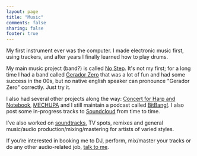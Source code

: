 ```yaml
---
layout: page
title: "Music"
comments: false
sharing: false
footer: true
---
```


My first instrument ever was the computer. I made electronic music first, using trackers, and after years I finally learned how to play drums.

My main music project (band?) is called [No Step](http://nostep.ca). It's not my first; for a long time I had a band called [Gerador Zero](http://geradorzero.com) that was a lot of fun and had some success in the 00s, but no native english speaker can pronounce "Gerador Zero" correctly. Just try it.

I also had several other projects along the way: [Concert for Harp and Notebook](http://geradorzero.bandcamp.com/album/concert-for-harp-and-notebook), [MECHUPA](http://geradorzero.com/mechupa/) and I still maintain a podcast called [BitBang!](http://bitbang.ca). I also post some in-progress tracks to [Soundcloud](http://soundcloud.com/fzero) from time to time.

I’ve also worked on [soundtracks](http://fzero.bandcamp.com), TV spots, remixes and general music/audio production/mixing/mastering for artists of varied styles.

If you’re interested in booking me to DJ, perform, mix/master your tracks or do any other audio-related job, [talk to me](mailto:talk@[REMOVE-THIS-IF-YOU-ARE-A-HUMAN]fzero.ca).

